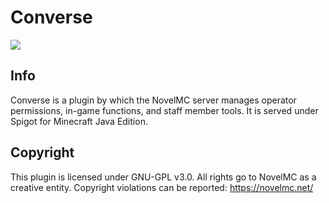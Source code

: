 # Converse 
![](https://img.shields.io/github/issues/NovelMC/Converse.svg?style=for-the-badge&logo=github)
## Info
Converse is a plugin by which the NovelMC server manages operator permissions, in-game functions, and staff member tools. It is served under Spigot for Minecraft Java Edition.

## Copyright
This plugin is licensed under GNU-GPL v3.0.  All rights go to NovelMC as a creative entity.  Copyright violations can be reported: https://novelmc.net/
